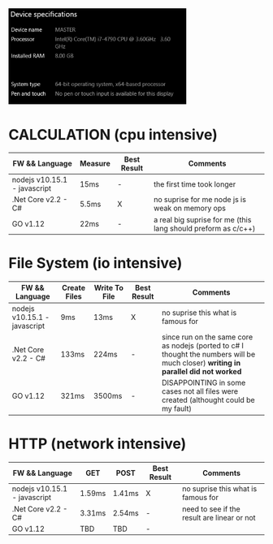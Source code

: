 <img src="../Assets/homepc.png" alt="home spec" width="350px"/>

# CALCULATION (cpu intensive)
|FW && Language | Measure | Best Result| Comments
|----|-|-|-|
|nodejs v10.15.1 - javascript   | 15ms  |-  | the first time took longer
|.Net Core v2.2 - C#            | 5.5ms | X | no suprise for me node js is weak on memory ops
| GO v1.12                      | 22ms  |-  | a real big suprise for me (this lang should preform as c/c++)

# File System (io intensive)
|FW && Language | Create Files | Write To File | Best Result| Comments
|----|-|-|-|-|
|nodejs v10.15.1 - javascript   | 9ms   | 13ms  | X | no suprise this what is famous for
|.Net Core v2.2 - C#            | 133ms | 224ms |-  |since run on the same core as nodejs (ported to c# I thought the numbers will be much closer) **writing in parallel did not worked**
| GO v1.12                      | 321ms |3500ms |-  | DISAPPOINTING in some cases not all files were created (althought could be my fault) 

# HTTP (network intensive)
|FW && Language | GET | POST | Best Result| Comments
|----|-|-|-|-|
|nodejs v10.15.1 - javascript   | 1.59ms    | 1.41ms | X    | no suprise this what is famous for
|.Net Core v2.2 - C#            | 3.31ms    | 2.54ms |-     | need to see if the result are linear or not
| GO v1.12                      | TBD       |  TBD   |-     | 